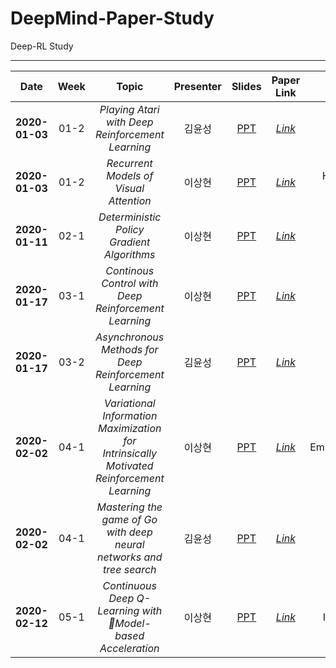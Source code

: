 # DeepMind-Paper-Study
Deep-RL Study
* * *

|  <center>Date</center> | <center>Week</center> | <center>Topic</center> |<center>Presenter</center> |<center>Slides</center> |<center>Paper Link</center>|<center>Keyward</center>|
|:--------|:--------:|:--------:|:--------:|:--------:|:--------:|:--------:|
|**<center>2020-01-03</center>** | <center>01-2 </center> | *<center>Playing Atari with Deep Reinforcement Learning</center>* |<center>김윤성</center>|[PPT](https://github.com/niceDuckgu/DeepMind-Paper-Study/blob/master/PPT/Week%2001_2%20Playing%20Atari%20with%20Deep%20Reinforcement%20Learning.pptx) |*[Link](https://arxiv.org/pdf/1312.5602v1.pdf)* |<center>DQN</center> |
|**2020-01-03** | <center>01-2 </center> |*<center>Recurrent Models of Visual Attention</center>*|<center>이상현</center> |[PPT](https://github.com/niceDuckgu/DeepMind-Paper-Study/blob/master/PPT/Week%2001_2%20Recurrent%20Models%20of%20Visual%20Attention.pdf) |*[Link](https://arxiv.org/pdf/1406.6247.pdf)* |<center>Human-like Vision</center> |
|**2020-01-11** | <center>02-1 </center> |*<center>Deterministic Policy Gradient Algorithms</center>*|<center>이상현</center> |[PPT](https://github.com/niceDuckgu/DeepMind-Paper-Study/blob/master/PPT/Week%2002_1%20Deterministic%20Policy%20Gradient%20Algorithms.pdf) |*[Link](http://proceedings.mlr.press/v32/silver14.pdf)* |<center> DPG </center> |
|**2020-01-17** | <center>03-1 </center> |*<center>Continous Control with Deep Reinforcement Learning</center>*|<center>이상현</center> |[PPT](https://github.com/niceDuckgu/DeepMind-Paper-Study/blob/master/PPT/Week%2003_1%20Continous%20Control%20Wit%20Deep%20Reinforcement%20Learning.pdf) |*[Link](https://arxiv.org/pdf/1509.02971v2.pdf)* |<center> DDPG </center> |
|**2020-01-17** | <center>03-2 </center> |*<center>Asynchronous Methods for Deep Reinforcement Learning</center>*|<center>김윤성</center> |[PPT](https://github.com/niceDuckgu/DeepMind-Paper-Study/blob/master/PPT/Week%2003_1%20Asynchronous%20Methods%20for%20Deep%20Reinforcement%20Learning.pptx) |*[Link](https://arxiv.org/pdf/1602.01783.pdf)* |<center> A3C </center> |
|**2020-02-02** | <center>04-1 </center> |*<center>Variational Information Maximization for Intrinsically Motivated Reinforcement Learning</center>*|<center>이상현</center> |[PPT](https://github.com/niceDuckgu/DeepMind-Paper-Study/blob/master/PPT/Week%2004_1%20Variational%20Information%20Maximisation%20for%20Intrinsically%20Motivated%20Reinforcement%20Learning.pdf) |*[Link](https://arxiv.org/pdf/1602.01783.pdf)* |<center> EmpowermentRL </center> |
|**2020-02-02** | <center>04-1 </center> |*<center>Mastering the game of Go with deep neural networks and tree search</center>*|<center>김윤성</center> |[PPT](https://github.com/niceDuckgu/DeepMind-Paper-Study/blob/master/PPT/Week%2004_1%20Mastering%20the%20game%20of%20Go%20with%20deep%20neural%20networks%20and%20tree%20search.pptx) |*[Link](https://arxiv.org/pdf/1602.01783.pdf)* |<center> AlpaGo </center> |
|**2020-02-12** | <center>05-1 </center> |*<center>Continuous Deep Q-Learning with Model-based Acceleration</center>*|<center>이상현</center> |[PPT]() |*[Link](https://arxiv.org/pdf/1602.01783.pdf)* |<center> NAF, Imagination Rollout </center> |



